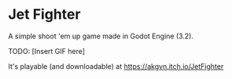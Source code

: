 # Jet Fighter

A simple shoot 'em up game made in Godot Engine (3.2).

TODO: [Insert GIF here]

It's playable (and downloadable) at https://akgvn.itch.io/JetFighter